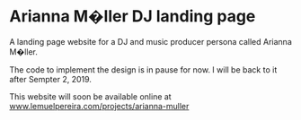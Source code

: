 # Arianna M�ller DJ landing page

A landing page website for a DJ and music producer persona called Arianna M�ller.

The code to implement the design is in pause for now. I will be back to it after Sempter 2, 2019.

This website will soon be available online at www.lemuelpereira.com/projects/arianna-muller